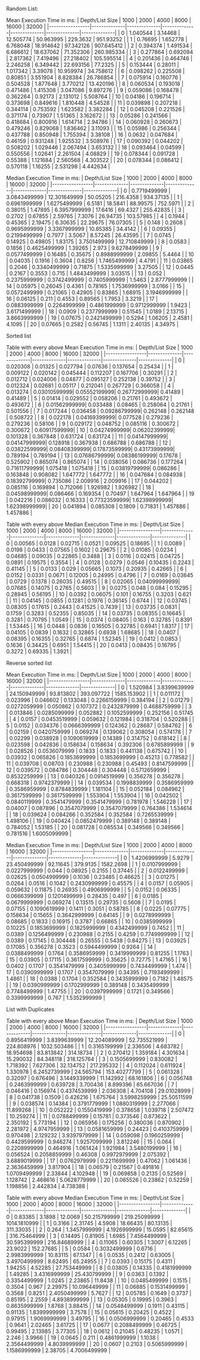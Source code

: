 Random List:

Mean Execution Time in ms:
| Depth/List Size | 1000         | 2000         | 4000         | 8000         | 16000        | 32000        |
|-----------------|--------------|--------------|--------------|--------------|--------------|--------------|
| 0               | 1.040544     | 3.14468      | 12.505774    | 50.963995    | 229.3632     | 951.93252    |
| 1               | 0.76695      | 1.652778     | 6.768048     | 18.914642    | 97.342126    | 907.645412   |
| 2               | 0.394374     | 1.491534     | 6.686612     | 18.637062    | 71.352306    | 260.985334   |
| 3               | 0.277864     | 0.692094     | 2.817362     | 7.419496     | 27.218402    | 105.595514   |
| 4               | 0.201436     | 0.464746     | 2.246258     | 6.349442     | 22.693156    | 77.2325      |
| 5               | 0.153444     | 0.28011      | 1.017342     | 3.39078      | 10.959974    | 34.758612    |
| 6               | 0.098262     | 0.225508     | 0.80851      | 3.551904     | 8.828384     | 26.786854    |
| 7               | 0.075914     | 0.160776     | 0.504528     | 1.877648     | 3.770212     | 13.420196    |
| 8               | 0.060534     | 0.193018     | 0.471486     | 1.415308     | 3.047086     | 9.897276     |
| 9               | 0.059086     | 0.168478     | 0.362264     | 0.92173      | 2.131012     | 5.508764     |
| 10              | 0.04186      | 0.196714     | 0.373698     | 0.849616     | 1.810448     | 4.54528      |
| 11              | 0.039898     | 0.207218     | 0.344114     | 0.753592     | 1.623582     | 3.382284     |
| 12              | 0.045208     | 0.221526     | 0.371174     | 0.73907      | 1.51365      | 3.162672     |
| 13              | 0.05286      | 0.241566     | 0.418684     | 0.800916     | 1.614714     | 2.94786      |
| 14              | 0.060928     | 0.260673     | 0.479246     | 0.829068     | 1.836462     | 3.11093      |
| 15              | 0.05986      | 0.256344     | 0.437788     | 0.850948     | 1.755394     | 3.38108      |
| 16              | 0.0632       | 0.047684     | 0.46159      | 0.931248     | 1.925532     | 3.508976     |
| 17              | 0.090392     | 0.044202     | 0.508202     | 1.029446     | 2.067494     | 3.653132     |
| 18              | 0.093464     | 0.04599      | 0.550556     | 1.02641      | 2.261504     | 4.08829      |
| 19              | 0.078344     | 0.091728     | 0.55388      | 1.121684     | 2.560568     | 4.303522     |
| 20              | 0.078344     | 0.086412     | 0.570118     | 1.16255      | 2.531298     | 4.442634     |

 Median Execution Time in ms:
| Depth/List Size | 1000         | 2000         | 4000         | 8000         | 16000        | 32000        |
|-----------------|--------------|--------------|--------------|--------------|--------------|--------------|
| 0               | 0.7719499999 | 3.0843499999 | 12.301649999 | 50.05205     | 216.4358     | 934.37135    |
| 1               | 0.6961999999 | 1.6275499999 | 6.5181       | 18.5841      | 88.99575     | 752.5971     |
| 2               | 0.38015      | 1.47895      | 6.3957999999 | 17.6416      | 69.4327      | 255.42835    |
| 3               | 0.2702       | 0.67855      | 2.59765      | 7.3076       | 26.94735     | 103.57985    |
| 4               | 0.1944       | 0.45365      | 2.19475      | 6.30635      | 22.29675     | 76.07305     |
| 5               | 0.148        | 0.2608       | 0.9695999999 | 3.3367999999 | 10.85385     | 34.4142      |
| 6               | 0.09355      | 0.2199499999 | 0.7977       | 3.5067       | 8.57245      | 26.43595     |
| 7               | 0.0745       | 0.14925      | 0.49805      | 1.83175      | 3.7501499999 | 12.710849999 |
| 8               | 0.0583       | 0.1856       | 0.4625499999 | 1.39265      | 2.973        | 9.6278499999 |
| 9               | 0.0577499999 | 0.16485      | 0.35675      | 0.8988999999 | 2.09855      | 5.4464       |
| 10              | 0.04035      | 0.1916       | 0.3604       | 0.8256       | 1.7465499999 | 4.4791       |
| 11              | 0.03865      | 0.2046       | 0.3340499999 | 0.71875      | 1.5335999999 | 3.27505      |
| 12              | 0.0445       | 0.2167       | 0.3553       | 0.715        | 1.4843499999 | 3.03515      |
| 13              | 0.052        | 0.2375999999 | 0.3742499999 | 0.7405999999 | 1.5463       | 2.8777999999 |
| 14              | 0.05975      | 0.26045      | 0.4361       | 0.78165      | 1.7536999999 | 3.0166       |
| 15              | 0.0572499999 | 0.21065      | 0.42905      | 0.83865      | 1.68915      | 3.1946999999 |
| 16              | 0.06125      | 0.211        | 0.4553       | 0.89565      | 1.7953       | 3.3219       |
| 17              | 0.0883999999 | 0.2264999999 | 0.4861999999 | 0.9712999999 | 1.9423       | 3.6171499999 |
| 18              | 0.0909       | 0.2377999999 | 0.51545      | 1.0189       | 2.13715      | 3.8663999999 |
| 19              | 0.07675      | 0.2421499999 | 0.5294       | 1.06205      | 2.4581       | 4.1095       |
| 20              | 0.07665      | 0.2582       | 0.56745      | 1.1311       | 2.40135      | 4.34975      |

Sorted list 

Table with every above Mean Execution Time in ms:
| Depth/List Size | 1000         | 2000         | 4000         | 8000         | 16000        | 32000        |
|-----------------|--------------|--------------|--------------|--------------|--------------|--------------|
| 0               | 0.020308     | 0.01325      | 0.027794     | 0.07636      | 0.137654     | 0.25434      |
| 1               | 0.009122     | 0.020142     | 0.045444     | 0.112207     | 0.167706     | 0.30291      |
| 2               | 0.012712     | 0.024006     | 0.04877      | 0.095127     | 0.252138     | 0.39752      |
| 3               | 0.012324     | 0.02681      | 0.05117      | 0.212041     | 0.267729     | 0.366058     |
| 4               | 0.013274     | 0.03010599999| 0.05552199999| 0.26772999999| 0.41489      | 0.41489      |
| 5               | 0.01414      | 0.029552     | 0.058206     | 0.21761      | 0.493672     | 0.493672     |
| 6               | 0.01562999999| 0.033488     | 0.08465      | 0.258064     | 0.21761      | 0.501556     |
| 7               | 0.017244     | 0.036458     | 0.09286799999| 0.262148     | 0.262148     | 0.508722     |
| 8               | 0.022178     | 0.04169399999| 0.077528     | 0.279236     | 0.279236     | 0.58106      |
| 9               | 0.029172     | 0.048752     | 0.085116     | 0.300672     | 0.300672     | 0.60917599999|
| 10              | 0.04274999999| 0.06202399999| 0.101328     | 0.367848     | 0.631724     | 0.631724     |
| 11              | 0.04147999999| 0.04147999999| 0.128918     | 0.367938     | 0.686788     | 0.686788     |
| 12              | 0.03822599999| 0.08408399999| 0.17873599999| 0.43173999999| 0.789194     | 0.789194     |
| 13              | 0.07686799999| 0.08386199999| 0.17678      | 0.525902     | 0.865074     | 0.865074     |
| 14              | 0.038056     | 0.086736     | 0.177264     | 0.71611799999| 1.075418     | 1.075418     |
| 15              | 0.03819799999| 0.086286     | 0.163848     | 0.908082     | 1.647772     | 1.647772     |
| 16              | 0.047684     | 0.084938     | 0.18392799999| 0.735086     | 2.009916     | 2.009916     |
| 17              | 0.044202     | 0.085116     | 0.169894     | 0.712066     | 1.926982     | 1.926982     |
| 18              | 0.04598999999| 0.086466     | 0.169354     | 0.70497      | 1.647964     | 1.647964     |
| 19              | 0.042216     | 0.086032     | 0.16333      | 0.77323599999| 1.62398999999| 1.62398999999|
| 20              | 0.041894     | 0.085308     | 0.1809       | 0.71831      | 1.457886     | 1.457886     |


Table with every above Median Execution Time in ms:
| Depth/List Size | 1000         | 2000         | 4000         | 8000         | 16000        | 32000        |
|-----------------|--------------|--------------|--------------|--------------|--------------|--------------|
| 0               | 0.00565      | 0.0128       | 0.02715      | 0.0521       | 0.09525      | 0.18695      |
| 1               | 0.0089       | 0.0198       | 0.0433       | 0.07565      | 0.1602       | 0.29675      |
| 2               | 0.01085      | 0.0234       | 0.04685      | 0.09035      | 0.22865      | 0.3488       |
| 3               | 0.0116       | 0.02415      | 0.04725      | 0.0891       | 0.19575      | 0.3554       |
| 4               | 0.0128       | 0.0279       | 0.0546       | 0.10435      | 0.2243       | 0.41145      |
| 5               | 0.0133       | 0.029        | 0.05665      | 0.1073       | 0.20935      | 0.42665      |
| 6               | 0.0152       | 0.0331       | 0.0671       | 0.12005      | 0.24995      | 0.4796       |
| 7               | 0.0169       | 0.03645      | 0.0729       | 0.1378       | 0.26035      | 0.49515      |
| 8               | 0.02065      | 0.04099999999| 0.07685      | 0.14075      | 0.2765       | 0.5603       |
| 9               | 0.0275       | 0.048        | 0.084        | 0.15295      | 0.28945      | 0.56195      |
| 10              | 0.0392       | 0.06075      | 0.101        | 0.16755      | 0.3203       | 0.621        |
| 11              | 0.04145      | 0.0855       | 0.1281       | 0.1976       | 0.36145      | 0.6744       |
| 12              | 0.03745      | 0.08305      | 0.17615      | 0.2443       | 0.41525      | 0.7439       |
| 13              | 0.03735      | 0.0831       | 0.1759       | 0.3283       | 0.52355      | 0.85035      |
| 14              | 0.03735      | 0.08355      | 0.16645      | 0.3281       | 0.70795      | 1.0549       |
| 15              | 0.0374       | 0.08405      | 0.163        | 0.32785      | 0.8391       | 1.53445      |
| 16              | 0.0448       | 0.0836       | 0.16505      | 0.32785      | 0.6941       | 1.8317       |
| 17              | 0.04105      | 0.0839       | 0.1632       | 0.32865      | 0.6938       | 1.68685      |
| 18              | 0.0407       | 0.08395      | 0.16355      | 0.32765      | 0.6874       | 1.52345      |
| 19              | 0.0412       | 0.0853       | 0.1636       | 0.34425      | 0.6951       | 1.54415      |
| 20              | 0.0413       | 0.08435      | 0.16795      | 0.3272       | 0.69335      | 1.3921       |

Reverse sorted list

Mean Execution Time in ms:
| Depth/List Size | 1000         | 2000         | 4000         | 8000         | 16000        | 32000        |
|-----------------|--------------|--------------|--------------|--------------|--------------|--------------|
| 0               | 1.520984     | 3.8399639999 | 24.150949999 | 93.813802    | 393.097722   | 1585.153902  |
| 1               | 0.011172     | 0.023996     | 0.046602     | 0.133048     | 0.2266159999 | 0.384194     |
| 2               | 0.01279      | 0.0272059999 | 0.050862     | 0.107372     | 0.2432879999 | 0.4688759999 |
| 3               | 0.013846     | 0.0285099999 | 0.052882     | 0.1052599999 | 0.252156     | 0.51745      |
| 4               | 0.0157       | 0.0453519999 | 0.059632     | 0.121984     | 0.318704     | 0.520288     |
| 5               | 0.0152       | 0.034376     | 0.0666399999 | 0.124362     | 0.28687      | 0.584762     |
| 6               | 0.02159      | 0.0420759999 | 0.069274     | 0.139062     | 0.308054     | 0.574178     |
| 7               | 0.02299      | 0.038928     | 0.1090619999 | 0.14389      | 0.314752     | 0.618142     |
| 8               | 0.023598     | 0.042836     | 0.158634     | 0.158634     | 0.392306     | 0.6785899999 |
| 9               | 0.028526     | 0.0536079999 | 0.1833       | 0.1833       | 0.441138     | 0.675742     |
| 10              | 0.03932      | 0.065826     | 0.1853699999 | 0.1853699999 | 0.45213      | 0.778582     |
| 11              | 0.039708     | 0.08703      | 0.230988     | 0.230988     | 0.45493      | 0.8147599999 |
| 12              | 0.039572     | 0.084786     | 0.304448     | 0.304448     | 0.5712659999 | 0.8532259999 |
| 13              | 0.040326     | 0.0914519999 | 0.356278     | 0.356278     | 0.668318     | 0.9742379999 |
| 14              | 0.039534     | 0.1998839999 | 0.3586959999 | 0.3586959999 | 0.8784839999 | 1.181104     |
| 15              | 0.052184     | 0.084962     | 0.3617599999 | 0.3617599999 | 1.553904     | 1.553904     |
| 16              | 0.042502     | 0.0840119999 | 0.3541479999 | 0.3541479999 | 0.781978     | 1.546228     |
| 17              | 0.04007      | 0.087896     | 0.3547079999 | 0.3547079999 | 0.764386     | 1.534614     |
| 18              | 0.039624     | 0.084266     | 0.352584     | 0.352584     | 0.7265539999 | 1.498106     |
| 19              | 0.040424     | 0.0852479999 | 0.389148     | 0.389148     | 0.784052     | 1.53185      |
| 20              | 0.081728     | 0.085534     | 0.349566     | 0.349566     | 0.781516     | 1.6005099999 |

Median Execution Time in ms:
| Depth/List Size | 1000         | 2000         | 4000         | 8000         | 16000        | 32000        |
|-----------------|--------------|--------------|--------------|--------------|--------------|--------------|
| 0               | 1.4206999999 | 5.9279       | 23.450499999 | 92.11645     | 379.9135     | 1582.2698    |
| 1               | 0.0107999999 | 0.0227999999 | 0.044        | 0.08925      | 0.2155       | 0.37445      |
| 2               | 0.0122499999 | 0.02625      | 0.0504999999 | 0.1036       | 0.23485      | 0.46625      |
| 3               | 0.01275      | 0.0264       | 0.0516       | 0.1042       | 0.2430999999 | 0.45575      |
| 4               | 0.0157       | 0.05905      | 0.059632     | 0.11875      | 0.26935      | 0.4906999999 |
| 5               | 0.0152       | 0.06335      | 0.0666399999 | 0.1201499999 | 0.28435      | 0.497        |
| 6               | 0.0185       | 0.0679999999 | 0.069274     | 0.13515      | 0.29735      | 0.5608       |
| 7               | 0.0195       | 0.07155      | 0.1090619999 | 0.1411       | 0.3051       | 0.58785      |
| 8               | 0.0225       | 0.07775      | 0.158634     | 0.15655      | 0.3642999999 | 0.64145      |
| 9               | 0.0278999999 | 0.08685      | 0.1833       | 0.16915      | 0.3787       | 0.66865      |
| 10              | 0.0385999999 | 0.10225      | 0.1853699999 | 0.1825999999 | 0.4342499999 | 0.7452       |
| 11              | 0.0389       | 0.1256499999 | 0.230988     | 0.2155       | 0.4259       | 0.7749999999 |
| 12              | 0.0389       | 0.17145      | 0.304448     | 0.26555      | 0.5438       | 0.84275      |
| 13              | 0.03925      | 0.17085      | 0.356278     | 0.3523       | 0.5944499999 | 0.9264       |
| 14              | 0.0388499999 | 0.1764       | 0.3586959999 | 0.3419999999 | 0.81255      | 1.1763       |
| 15              | 0.03905      | 0.17115      | 0.3617599999 | 0.35625      | 0.72775      | 1.47165      |
| 16              | 0.0402       | 0.1707       | 0.3541479999 | 0.3405999999 | 0.7434499999 | 1.474        |
| 17              | 0.0390999999 | 0.1707       | 0.3547079999 | 0.34395      | 0.7193499999 | 1.4861       |
| 18              | 0.0388       | 0.1704       | 0.352584     | 0.3435999999 | 0.7182       | 1.48575      |
| 19              | 0.0390999999 | 0.1702999999 | 0.389148     | 0.3435499999 | 0.7748499999 | 1.47755      |
| 20              | 0.0397999999 | 0.1721       | 0.349566     | 0.3399999999 | 0.767        | 1.5352999999 |


List with Duplicates

Table with every above Mean Execution Time in ms:
| Depth/List Size | 1000         | 2000         | 4000         | 8000         | 16000        | 32000        |
|-----------------|--------------|--------------|--------------|--------------|--------------|--------------|
| 0               | 0.8956419999 | 3.8399639999 | 12.204089999 | 52.735521999 | 224.808976   | 1032.503486  |
| 1               | 0.3165199999 | 2.336506     | 4.683782     | 18.954698    | 83.813842    | 314.18734    |
| 2               | 0.270412     | 1.359184     | 4.301634     | 15.290032    | 84.348118    | 318.125764   |
| 3               | 0.1505699999 | 0.830082     | 1.718392     | 7.627306     | 32.134752    | 217.295332   |
| 4               | 0.112024     | 0.611924     | 1.330978     | 6.2452739999 | 24.565794    | 153.40277799 |
| 5               | 0.061328     | 0.32097      | 0.676496     | 3.1449339999 | 11.142992    | 68.161806    |
| 6               | 0.056748     | 0.2463999999 | 0.639728     | 3.700436     | 8.899396     | 65.667036    |
| 7               | 0.046416     | 0.156974     | 0.4374539999 | 2.036308     | 4.704108     | 29.01028999  |
| 8               | 0.041738     | 0.1509       | 0.426216     | 1.675764     | 3.5998259999 | 25.50511599  |
| 9               | 0.038574     | 0.14384      | 0.3791779999 | 1.0880319999 | 2.277066     | 11.899268    |
| 10              | 0.052222     | 0.1550419999 | 0.378658     | 1.039718     | 2.507472     | 10.259274    |
| 11              | 0.0788499999 | 0.15781      | 0.373546     | 0.873622     | 2.350192     | 5.773194     |
| 12              | 0.065956     | 0.175256     | 0.380036     | 0.870902     | 2.281972     | 4.9747959999 |
| 13              | 0.0581659999 | 0.24423      | 0.4103759999 | 0.970498     | 2.129232     | 3.9397979999 |
| 14              | 0.059098     | 0.1960259999 | 0.4429599999 | 0.946274     | 1.9257099999 | 3.812246     |
| 15              | 0.064         | 0.2208999999 | 0.464916     | 1.061424     | 1.921984     | 3.5480199999 |
| 16              | 0.056524     | 0.2058859999 | 0.46308      | 0.9972979999 | 2.075392     | 3.6889019999 |
| 17              | 0.0762979999 | 0.2211699999 | 0.47062      | 1.061436     | 2.3636459999 | 3.817904     |
| 18              | 0.06579      | 0.21567      | 0.491816     | 1.0709499999 | 2.33844      | 4.102948     |
| 19              | 0.069858     | 0.2135       | 0.52569      | 1.128742     | 2.468616     | 5.0628779999 |
| 20              | 0.065526     | 0.23862      | 0.52259      | 1.198856     | 2.442834     | 4.738388     |


Table with every above Median Execution Time in ms:
| Depth/List Size | 1000         | 2000         | 4000         | 8000         | 16000        | 32000        |
|-----------------|--------------|--------------|--------------|--------------|--------------|--------------|
| 0               | 0.83385      | 3.1898       | 12.0069      | 50.215799999 | 219.25099999 | 1014.1810999 |
| 1               | 0.3166       | 2.31745      | 4.5908       | 18.66435     | 80.13135     | 311.33035    |
| 2               | 0.264        | 1.3457999999 | 4.1926999999 | 15.0595      | 82.65615     | 316.75464999 |
| 3               | 0.14495      | 0.81905      | 1.6985       | 7.4564499999 | 30.595399999 | 216.84689999 |
| 4               | 0.11065      | 0.60305      | 1.3007       | 6.12265      | 23.9022      | 152.27685    |
| 5               | 0.0584       | 0.3032499999 | 0.6716       | 2.9983999999 | 10.83115     | 67.1347      |
| 6               | 0.0535       | 0.2412       | 0.63005      | 3.4970499999 | 8.62495      | 65.24955     |
| 7               | 0.0393       | 0.15175      | 0.4311       | 1.94255      | 4.52285      | 27.753449999 |
| 8               | 0.03805      | 0.14335      | 0.4181999999 | 1.49285      | 3.4316999999 | 25.430799999 |
| 9               | 0.0363       | 0.1392       | 0.3354499999 | 1.0245       | 2.23865      | 11.8438      |
| 10              | 0.0485499999 | 0.1515       | 0.3504       | 0.967        | 2.29975      | 10.096449999 |
| 11              | 0.06885      | 0.1531499999 | 0.3568       | 0.8251       | 2.4050499999 | 5.7627       |
| 12              | 0.05785      | 0.1649       | 0.3737       | 0.85195      | 2.2559       | 4.8938999999 |
| 13              | 0.05305      | 0.19995      | 0.3963       | 0.8635999999 | 1.8768       | 3.88415      |
| 14              | 0.0548499999 | 0.1911       | 0.43115      | 0.91135      | 1.8399999999 | 3.7578       |
| 15              | 0.05615      | 0.20425      | 0.4522       | 0.97915      | 1.9069999999 | 3.49795      |
| 16              | 0.0506999999 | 0.20465      | 0.4533       | 0.9641       | 2.02465      | 3.61725      |
| 17              | 0.0677       | 0.2088499999 | 0.46725      | 0.99495      | 2.13985      | 3.77305      |
| 18              | 0.0612       | 0.21045      | 0.48235      | 1.0571       | 2.246        | 3.9966       |
| 19              | 0.0645       | 0.211        | 0.4861999999 | 1.1038       | 2.3564499999 | 4.8039999999 |
| 20              | 0.0607       | 0.2103       | 0.5065999999 | 1.1586999999 | 2.38705      | 4.7006499999 |